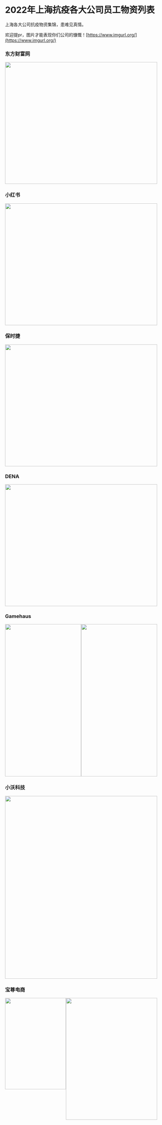 # 2022年上海抗疫各大公司员工物资列表
上海各大公司抗疫物资集锦，患难见真情。

欢迎提pr，图片才能表现你们公司的慷慨！[https://www.imgurl.org/](https://www.imgurl.org/)

<!--🌰 <img src="" width="500" height="400" align="middle" />-->
### 东方财富网 
<img src="https://s3.bmp.ovh/imgs/2022/04/14/79f60a34300d7246.jpg" width="500" height="400" align="middle" />

### 小红书 
<img src="https://s3.bmp.ovh/imgs/2022/04/14/55b9edec54cfc18e.jpg" width="500" height="400" align="middle" />

### 保时捷 
<img src="https://s3.bmp.ovh/imgs/2022/04/14/916e24187bbd54b0.jpeg" width="500" height="400" align="middle" />

### DENA 
<img src="https://s3.bmp.ovh/imgs/2022/04/14/93579c6da209a25e.jpeg" width="500" height="400" align="middle" />

### Gamehaus
<img src="https://s3.bmp.ovh/imgs/2022/04/15/c1b3ccc183abd43e.jpeg" width="250" height="500" align="middle" /><img src="https://s3.bmp.ovh/imgs/2022/04/15/de02b22fcc74d67f.jpeg" width="250" height="500" align="middle" />

### 小沃科技
<img src="https://s3.bmp.ovh/imgs/2022/04/19/4009b527afefe3b8.jpg" width="500" height="600" align="middle" />

### 宝尊电商
<img src="https://s3.bmp.ovh/imgs/2022/04/22/0caa8656b9a43f43.jpg" width="200" height="300" align="top" /><img src="https://s3.bmp.ovh/imgs/2022/04/22/d017c58ea1f19793.png" width="300" height="400" align="middle" />
